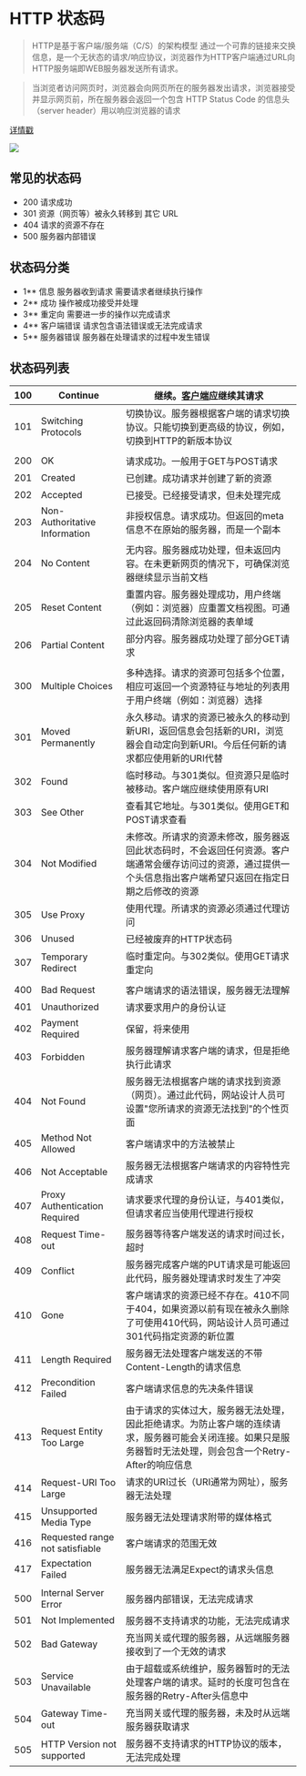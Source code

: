 # HTTP 状态码

>HTTP是基于客户端/服务端（C/S）的架构模型 通过一个可靠的链接来交换信息，是一个无状态的请求/响应协议，浏览器作为HTTP客户端通过URL向HTTP服务端即WEB服务器发送所有请求。



> 当浏览者访问网页时，浏览器会向网页所在的服务器发出请求，浏览器接受并显示网页前，所在服务器会返回一个包含 HTTP Status Code 的信息头 （server header）用以响应浏览器的请求

[详情戳](http://www.runoob.com/http/http-status-codes.html)



![](/about-notes/media/http.png)

## 常见的状态码

- 200 请求成功
- 301 资源（网页等）被永久转移到 其它 URL
- 404 请求的资源不存在
- 500 服务器内部错误

## 状态码分类

- 1** 信息 服务器收到请求 需要请求者继续执行操作
- 2** 成功 操作被成功接受并处理
- 3** 重定向 需要进一步的操作以完成请求
- 4** 客户端错误 请求包含语法错误或无法完成请求
- 5** 服务器错误 服务器在处理请求的过程中发生错误

## 状态码列表

| 100  | Continue                        | 继续。[客户端](http://www.dreamdu.com/webbuild/client_vs_server/)应继续其请求 |
| ---- | ------------------------------- | ---------------------------------------- |
| 101  | Switching Protocols             | 切换协议。服务器根据客户端的请求切换协议。只能切换到更高级的协议，例如，切换到HTTP的新版本协议 |
|      |                                 |                                          |
| 200  | OK                              | 请求成功。一般用于GET与POST请求                      |
| 201  | Created                         | 已创建。成功请求并创建了新的资源                         |
| 202  | Accepted                        | 已接受。已经接受请求，但未处理完成                        |
| 203  | Non-Authoritative Information   | 非授权信息。请求成功。但返回的meta信息不在原始的服务器，而是一个副本     |
| 204  | No Content                      | 无内容。服务器成功处理，但未返回内容。在未更新网页的情况下，可确保浏览器继续显示当前文档 |
| 205  | Reset Content                   | 重置内容。服务器处理成功，用户终端（例如：浏览器）应重置文档视图。可通过此返回码清除浏览器的表单域 |
| 206  | Partial Content                 | 部分内容。服务器成功处理了部分GET请求                     |
|      |                                 |                                          |
| 300  | Multiple Choices                | 多种选择。请求的资源可包括多个位置，相应可返回一个资源特征与地址的列表用于用户终端（例如：浏览器）选择 |
| 301  | Moved Permanently               | 永久移动。请求的资源已被永久的移动到新URI，返回信息会包括新的URI，浏览器会自动定向到新URI。今后任何新的请求都应使用新的URI代替 |
| 302  | Found                           | 临时移动。与301类似。但资源只是临时被移动。客户端应继续使用原有URI     |
| 303  | See Other                       | 查看其它地址。与301类似。使用GET和POST请求查看             |
| 304  | Not Modified                    | 未修改。所请求的资源未修改，服务器返回此状态码时，不会返回任何资源。客户端通常会缓存访问过的资源，通过提供一个头信息指出客户端希望只返回在指定日期之后修改的资源 |
| 305  | Use Proxy                       | 使用代理。所请求的资源必须通过代理访问                      |
| 306  | Unused                          | 已经被废弃的HTTP状态码                            |
| 307  | Temporary Redirect              | 临时重定向。与302类似。使用GET请求重定向                  |
|      |                                 |                                          |
| 400  | Bad Request                     | 客户端请求的语法错误，服务器无法理解                       |
| 401  | Unauthorized                    | 请求要求用户的身份认证                              |
| 402  | Payment Required                | 保留，将来使用                                  |
| 403  | Forbidden                       | 服务器理解请求客户端的请求，但是拒绝执行此请求                  |
| 404  | Not Found                       | 服务器无法根据客户端的请求找到资源（网页）。通过此代码，网站设计人员可设置"您所请求的资源无法找到"的个性页面 |
| 405  | Method Not Allowed              | 客户端请求中的方法被禁止                             |
| 406  | Not Acceptable                  | 服务器无法根据客户端请求的内容特性完成请求                    |
| 407  | Proxy Authentication Required   | 请求要求代理的身份认证，与401类似，但请求者应当使用代理进行授权        |
| 408  | Request Time-out                | 服务器等待客户端发送的请求时间过长，超时                     |
| 409  | Conflict                        | 服务器完成客户端的PUT请求是可能返回此代码，服务器处理请求时发生了冲突     |
| 410  | Gone                            | 客户端请求的资源已经不存在。410不同于404，如果资源以前有现在被永久删除了可使用410代码，网站设计人员可通过301代码指定资源的新位置 |
| 411  | Length Required                 | 服务器无法处理客户端发送的不带Content-Length的请求信息       |
| 412  | Precondition Failed             | 客户端请求信息的先决条件错误                           |
| 413  | Request Entity Too Large        | 由于请求的实体过大，服务器无法处理，因此拒绝请求。为防止客户端的连续请求，服务器可能会关闭连接。如果只是服务器暂时无法处理，则会包含一个Retry-After的响应信息 |
| 414  | Request-URI Too Large           | 请求的URI过长（URI通常为网址），服务器无法处理               |
| 415  | Unsupported Media Type          | 服务器无法处理请求附带的媒体格式                         |
| 416  | Requested range not satisfiable | 客户端请求的范围无效                               |
| 417  | Expectation Failed              | 服务器无法满足Expect的请求头信息                      |
|      |                                 |                                          |
| 500  | Internal Server Error           | 服务器内部错误，无法完成请求                           |
| 501  | Not Implemented                 | 服务器不支持请求的功能，无法完成请求                       |
| 502  | Bad Gateway                     | 充当网关或代理的服务器，从远端服务器接收到了一个无效的请求            |
| 503  | Service Unavailable             | 由于超载或系统维护，服务器暂时的无法处理客户端的请求。延时的长度可包含在服务器的Retry-After头信息中 |
| 504  | Gateway Time-out                | 充当网关或代理的服务器，未及时从远端服务器获取请求                |
| 505  | HTTP Version not supported      | 服务器不支持请求的HTTP协议的版本，无法完成处理                |